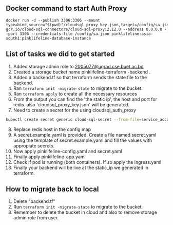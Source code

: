 ## Docker command to start Auth Proxy
```
docker run -d --publish 3306:3306 --mount type=bind,source="$(pwd)"/cloudsql_proxy_key.json,target=/config/sa.json gcr.io/cloud-sql-connectors/cloud-sql-proxy:2.12.0 --address 0.0.0.0 --port 3306 --credentials-file /config/sa.json pinklifeline:asia-south1:pinklifeline-database-instance
```

## List of tasks we did to get started
1. Added storage admin role to 2005077@ugrad.cse.buet.ac.bd
2. Created a storage bucket name pinklifeline-terraform -backend .
3. Added a backend.tf so that terraform sends the state file to the backend.
4. Ran ```terraform init -migrate-state``` to migrate to the bucket.
5. Ran ```terraform apply``` to create all the necessary resources
6. From the output you can find the 'the static ip', the host and port for redis. also 'cloudsql_proxy_key.json' will be generated.
7. Need to create a secret for the using cloudsql_auth_proxy 
```bash
kubectl create secret generic cloud-sql-secret --from-file=service_account.json=./cloudsql_proxy_key.json
```
8. Replace redis host in the config map
9. A secret.example.yaml is provided. Create a file named secret.yaml using the template of secret.example.yaml and fill the values with appropiate secrets.
10. Now apply pinklifeline-config.yaml and secret.yaml
11. Finally apply pinklifeline-app.yaml
12. Check if pod is running (both containers). If so apply the ingress.yaml
13. Finally your backend will be live at the static_ip we generated in terraform.


## How to migrate back to local
1. Delete "backend.tf"
2. Run ```terraform init -migrate-state``` to migrate to the bucket.
3. Remember to delete the bucket in cloud and also to remove storage admin role from user.
